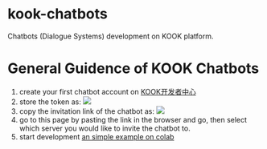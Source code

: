 # kook-chatbots
Chatbots (Dialogue Systems) development on KOOK platform.

# General Guidence of KOOK Chatbots
1. create your first chatbot account on [KOOK开发者中心](https://developer.kookapp.cn/app/index)
2. store the token as:
  ![](https://i.imgur.com/e3Ucj4o.png)
3. copy the invitation link of the chatbot as:
  ![](https://i.imgur.com/avz9kCq.png)
4. go to this page by pasting the link in the browser and go, then select which server you would like to invite the chatbot to.
5. start development
[an simple example on colab](https://colab.research.google.com/drive/1dnXV61v6d8_9z8uLNqAL275NXvbHywgG?usp=sharing) 
